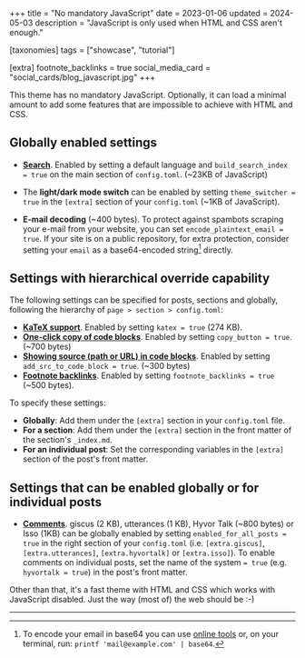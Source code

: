 +++
title = "No mandatory JavaScript"
date = 2023-01-06
updated = 2024-05-03
description = "JavaScript is only used when HTML and CSS aren't enough."

[taxonomies]
tags = ["showcase", "tutorial"]

[extra]
footnote_backlinks = true
social_media_card = "social_cards/blog_javascript.jpg"
+++

This theme has no mandatory JavaScript. Optionally, it can load a minimal amount to add some features that are impossible to achieve with HTML and CSS.

## Globally enabled settings

- [**Search**](@/blog/mastering-tabi-settings/index.md#search). Enabled by setting a default language and `build_search_index = true` on the main section of `config.toml`. (~23KB of JavaScript)

- The **light/dark mode switch** can be enabled by setting `theme_switcher = true` in the `[extra]` section of your `config.toml` (~1KB of JavaScript).

- **E-mail decoding** (~400 bytes). To protect against spambots scraping your e-mail from your website, you can set `encode_plaintext_email = true`. If your site is on a public repository, for extra protection, consider setting your `email` as a base64-encoded string[^1] directly.

## Settings with hierarchical override capability

The following settings can be specified for posts, sections and globally, following the hierarchy of `page > section > config.toml`:

- [**KaTeX support**](@/blog/markdown/index.md#katex). Enabled by setting `katex = true` (274 KB).
- [**One-click copy of code blocks**](@/blog/markdown/index.md#code-block). Enabled by setting `copy_button = true`. (~700 bytes)
- [**Showing source (path or URL) in code blocks**](@/blog/shortcodes/index.md#show-source-or-path). Enabled by setting `add_src_to_code_block = true`. (~300 bytes)
- [**Footnote backlinks**](@/blog/markdown/index.md#1). Enabled by setting `footnote_backlinks = true` (~500 bytes).

To specify these settings:

- **Globally**: Add them under the `[extra]` section in your `config.toml` file.
- **For a section**: Add them under the `[extra]` section in the front matter of the section's `_index.md`.
- **For an individual post**: Set the corresponding variables in the `[extra]` section of the post's front matter.

## Settings that can be enabled globally or for individual posts

- [**Comments**](@/blog/comments/index.md). giscus (2 KB), utterances (1 KB), Hyvor Talk (~800 bytes) or Isso (1KB) can be globally enabled by setting `enabled_for_all_posts = true` in the right section of your  `config.toml` (i.e. `[extra.giscus]`, `[extra.utterances]`, `[extra.hyvortalk]` or `[extra.isso]`). To enable comments on individual posts, set the name of the system `= true` (e.g. `hyvortalk = true`) in the post's front matter.

Other than that, it's a fast theme with HTML and CSS which works with JavaScript disabled. Just the way (most of) the web should be :-)

---

[^1]: To encode your email in base64 you can use [online tools](https://www.base64encode.org/) or, on your terminal, run: `printf 'mail@example.com' | base64`.
